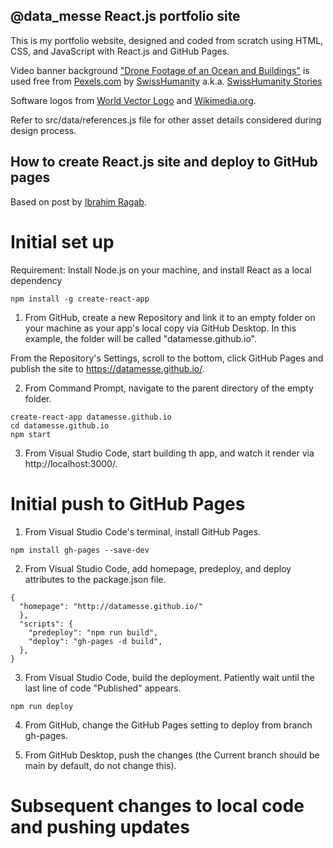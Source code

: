 ## @data_messe React.js portfolio site

This is my portfolio website, designed and coded from scratch using HTML, CSS, and JavaScript with React.js and GitHub Pages.

Video banner background ["Drone Footage of an Ocean and Buildings"](https://www.pexels.com/video/drone-footage-of-an-ocean-and-buildings-9113160) is used free from [Pexels.com](https://www.pexels.com) by [SwissHumanity](https://www.pexels.com/@swisshumanity-1686058) a.k.a. [SwissHumanity Stories](https://www.youtube.com/c/SwissHumanityStories/videos)

Software logos from [World Vector Logo](https://worldvectorlogo.com/) and [Wikimedia.org](https://upload.wikimedia.org/).

Refer to src/data/references.js file for other asset details considered during design process.

## How to create React.js site and deploy to GitHub pages
Based on post by [Ibrahim Ragab](https://dev.to/yuribenjamin/how-to-deploy-react-app-in-github-pages-2a1f).

# Initial set up
Requirement: Install Node.js on your machine, and install React as a local dependency
```
npm install -g create-react-app
```

1. From GitHub, create a new Repository and link it to an empty folder on your machine as your app's local copy via GitHub Desktop. In this example, the folder will be called "datamesse.github.io".

From the Repository's Settings, scroll to the bottom, click GitHub Pages and publish the site to https://datamesse.github.io/.

2. From Command Prompt, navigate to the parent directory of the empty folder.
```
create-react-app datamesse.github.io
cd datamesse.github.io
npm start
```
3. From Visual Studio Code, start building th app, and watch it render via http://localhost:3000/.

# Initial push to GitHub Pages

1. From Visual Studio Code's terminal, install GitHub Pages.
```
npm install gh-pages --save-dev
```

2. From Visual Studio Code, add homepage, predeploy, and deploy attributes to the package.json file.
```
{
  "homepage": "http://datamesse.github.io/"
  },
  "scripts": {
    "predeploy": "npm run build",
    "deploy": "gh-pages -d build",
  },
}
```

3. From Visual Studio Code, build the deployment. Patiently wait until the last line of code "Published" appears.
```
npm run deploy
```

4. From GitHub, change the GitHub Pages setting to deploy from branch gh-pages.

5. From GitHub Desktop, push the changes (the Current branch should be main by default, do not change this).

# Subsequent changes to local code and pushing updates

